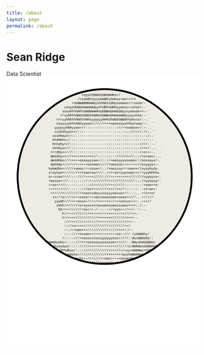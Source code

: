 ```yaml
---
title: /about
layout: page
permalink: /about
---
```


# Sean Ridge
Data Scientist ![image](/assets/avatar.svg)
